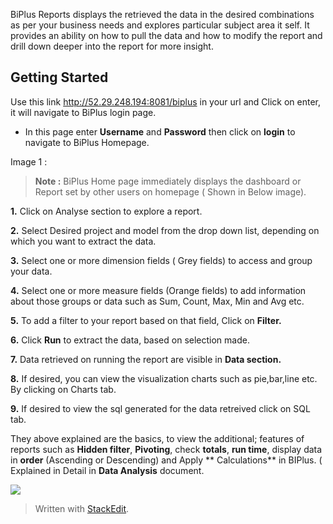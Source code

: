  BiPlus Reports displays the retrieved the data in the desired combinations as per your business needs and explores particular subject area it self. It provides an ability on how to pull the data and how to modify the report and drill down deeper into the report for more insight.

## Getting Started

Use this link http://52.29.248.194:8081/biplus in your url and Click on enter, it will navigate to BiPlus login page. 

-  In this page enter **Username** and **Password** then click on **login** to navigate to BiPlus Homepage. 

Image 1 :

> **Note :** BiPlus Home page immediately displays the dashboard or Report set by other users on homepage ( Shown in Below image).

**1.** Click on Analyse section to explore a report.

**2.** Select Desired project and model from the drop down list, depending on which you want to extract the data.

**3.**  Select one or more dimension fields ( Grey fields) to access and group your data.

**4.** Select one or more measure fields (Orange fields) to add information about those groups or data such as Sum, Count, Max, Min and  Avg etc. 

**5.** To add a filter to your report based on that field, Click on **Filter.**
 
 **6.** Click **Run** to extract the data, based on selection made.

**7.** Data retrieved on running the report are visible in **Data section.** 

**8.** If desired, you can view the visualization charts such as pie,bar,line etc. By clicking on Charts tab.

**9.** If desired to view the sql generated for the data retreived click on SQL tab. 

They above explained are the basics, to view the additional; features of reports such as **Hidden filter**, **Pivoting**, check **totals**, **run time**, display data in **order** (Ascending or Descending) and Apply ** Calculations** in BIPlus. ( Explained in Detail in **Data Analysis** document.
 
![
](https://raw.githubusercontent.com/sv18042016/fp1/master/images/filter_ur.png)
> Written with [StackEdit](https://stackedit.io/).
<!--stackedit_data:
eyJoaXN0b3J5IjpbMTA4NjE3MTU5Nyw2MzQ5NDU5ODEsMTk0OT
cxNDQ3NSwtMTE4NzY1MzUxMywtOTE0Njc0NDg3LDIxNDcxNzA5
MDgsMjk0NjU1MTQ2LDEzODUyMTQzNzYsOTQ0Mjc1MDk4LDE0Nj
g1NzI5ODAsLTc2MDQxNzExOF19
-->